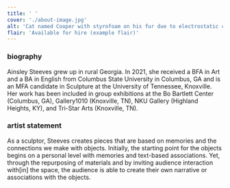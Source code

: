 ```yaml
---
title: ' '
cover: './about-image.jpg'
alt: 'Cat named Cooper with styrofoam on his fur due to electrostatic charge'
flair: 'Available for hire (example flair)'
---
```


### biography

Ainsley Steeves grew up in rural Georgia. In 2021, she received a BFA in Art and a BA in English from Columbus State University in Columbus, GA and is an MFA candidate in Sculpture at the University of Tennessee, Knoxville. Her work has been included in group exhibitions at the Bo Bartlett Center (Columbus, GA), Gallery1010 (Knoxville, TN), NKU Gallery (Highland Heights, KY), and Tri-Star Arts (Knoxville, TN).

 ### artist statement

 As a sculptor, Steeves creates pieces that are based on memories and the connections we make with objects. Initially, the starting point for the objects begins on a personal level with memories and text-based associations. Yet, through the repurposing of materials and by inviting audience interaction with[in] the space, the audience is able to create their own narrative or associations with the objects.
